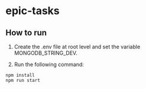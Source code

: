 # epic-tasks

## How to run

1. Create the .env file at root level and set the variable MONGODB_STRING_DEV.

2. Run the following command:

```shell
npm install
npm run start
```